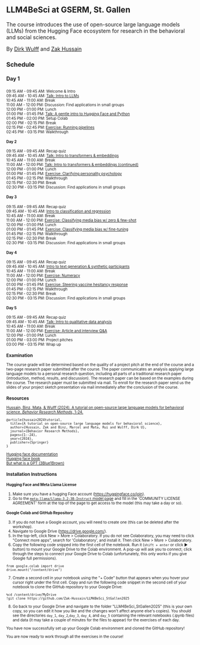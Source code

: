 ## LLM4BeSci at GSERM, St. Gallen

The course introduces the use of open-source large language models (LLMs) from the Hugging Face ecosystem for research in the behavioral and social sciences. 

By [Dirk Wulff](https://www.mpib-berlin.mpg.de/person/93374/2549) and [Zak Hussain](https://zak-hussain.github.io/)

### Schedule

#### Day 1
<font style="font-size:10">09:15 AM - 09:45 AM: Welcome & Intro<br>
09:45 AM - 10:45 AM: [Talk: Intro to LLMs](day_1/day_1a.pdf)<br>
10:45 AM - 11:00 AM: Break<br>
11:00 AM - 12:00 PM: Discussion: Find applications in small groups<br>
12:00 PM - 01:00 PM: Lunch<br>
01:00 PM - 01:45 PM: [Talk: A gentle intro to Hugging Face and Python](day_1/day_1b.pdf)<br>
01:45 PM - 02:00 PM: Setup Colab<br>
02:00 PM - 02:15 PM: Break<br>
02:15 PM - 02:45 PM: [Exercise: Running pipelines](day_1/day_1.ipynb)<br>
02:45 PM - 03:15 PM: Walkthrough<br>

#### Day 2
09:15 AM - 09:45 AM: Recap quiz<br>
09:45 AM - 10:45 AM: [Talk: Intro to transformers & embeddings](day_2/day_2.pdf)<br>
10:45 AM - 11:00 AM: Break<br>
11:00 AM - 12:00 PM: [Talk: Intro to transformers & embeddings (continued)](day_2/day_2.pdf)<br>
12:00 PM - 01:00 PM: Lunch<br>
01:00 PM - 01:45 PM: [Exercise: Clarifying personality psychology](day_2/day_2.ipynb)<br>
01:45 PM - 02:15 PM: Walkthrough<br>
02:15 PM - 02:30 PM: Break<br>
02:30 PM - 03:15 PM: Discussion: Find applications in small groups<br>

#### Day 3
09:15 AM - 09:45 AM: Recap quiz<br>
09:45 AM - 10:45 AM: [Intro to classification and regression](day_3/day_3.pdf)<br>
10:45 AM - 11:00 AM: Break<br>
11:00 AM - 12:00 PM: [Exercise: Classifying media bias w/ zero & few-shot](day_3/day_3a.ipynb)<br>
12:00 PM - 01:00 PM: Lunch<br>
01:00 PM - 01:45 PM: [Exercise: Classifying media bias w/ fine-tuning](day_3/day_3b.ipynb)<br>
01:45 PM - 02:15 PM: Walkthrough<br>
02:15 PM - 02:30 PM: Break<br>
02:30 PM - 03:15 PM: Discussion: Find applications in small groups<br>

#### Day 4
09:15 AM - 09:45 AM: Recap quiz<br>
09:45 AM - 10:45 AM: [Intro to text generation & synthetic participants](day_4/day_4.pdf)<br>
10:45 AM - 11:00 AM: Break<br>
11:00 AM - 12:00 PM: [Exercise: Numeracy](day_4/day_4a.ipynb)<br>
12:00 PM - 01:00 PM: Lunch<br>
01:00 PM - 01:45 PM: [Exercise: Steering vaccine hesitancy response](day_4/day_4b.ipynb)<br>
01:45 PM - 02:15 PM: Walkthrough<br>
02:15 PM - 02:30 PM: Break<br>
02:30 PM - 03:15 PM: Discussion: Find applications in small groups<br>

#### Day 5
09:15 AM - 09:45 AM: Recap quiz<br>
09:45 AM - 10:45 AM: [Talk: Intro to qualitative data analysis](day_5/day_5.pdf)<br>
10:45 AM - 11:00 AM: Break<br>
11:00 AM - 12:00 PM: [Exercise: Article and interview Q&A](day_5/day_5.ipynb)<br>
12:00 PM - 01:00 PM: Lunch<br>
01:00 PM - 03:00 PM: Project pitches<br>
03:00 PM - 03:15 PM: Wrap up<br>

### Examination
The course grade will be determined based on the quality of a project pitch at the end of the course and a two-page research paper submitted after the course. The paper communicates an analysis applying large language models to a personal research question, including all parts of a traditional research paper (introduction, method, results, and discussion). The research paper can be based on the examples during the course. The research paper must be submitted via mail. To enroll for the research paper send us the slides of your project sketch presentation via mail immediately after the conclusion of the course.      

### Resources
<a href="https://doi.org/10.3758/s13428-024-02455-8">Hussain, Binz, Mata, & Wulff (2024). A tutorial on open-source large language models for behavioral science. *Behavior Research Methods*, 1-24.
</a>
```
@article{hussain2024tutorial,
  title={A tutorial on open-source large language models for behavioral science},
  author={Hussain, Zak and Binz, Marcel and Mata, Rui and Wulff, Dirk U},
  journal={Behavior Research Methods},
  pages={1--24},
  year={2024},
  publisher={Springer}
}
```

[Hugging face documentation](https://huggingface.co/docs)<br>
[Hugging face book](https://transformersbook.com/)<br>
[But what is a GPT (3Blue1Brown)](https://www.youtube.com/watch?v=wjZofJX0v4M&list=PLZHQObOWTQDNU6R1_67000Dx_ZCJB-3pi&index=5)<br>

### Installation Instructions

#### Hugging Face and Meta Llama License
1. Make sure you have a hugging Face account (https://huggingface.co/join).
2. Go to the [`meta-llama/Llama-3.2-3B-Instruct` model page](https://huggingface.co/meta-llama/Llama-3.2-3B-Instruct) and fill in the 'COMMUNITY LICENSE AGREEMENT' form at the top of the page to get access to the model (this may take a day or so).

#### Google Colab and GitHub Repository
3. If you do not have a Google account, you will need to create one (this can be deleted after the workshop).
4. Navigate to Google Drive (https://drive.google.com/).
5. In the top-left, click New > More > Colaboratory. If you do not see Colaboratory, you may need to click "Connect more apps", 
search for 'Colaboratory', and install it. Then click New > More > Colaboratory.
6. Copy the following code snipped into the first cell of the notebook. Run it (```shift + enter``` or click &#9658; button) to mount your Google Drive to the Colab environment.
A pop-up will ask you to connect; click through the steps to connect your Google Drive to Colab (unfortunately, this only works if you give Google full permissions).
```
from google.colab import drive
drive.mount("/content/drive")
```
7. Create a second cell in your notebook using the "+ Code" button that appears when you hover your cursor right under the first cell. Copy and run the following code snippet in the second cell of your notebook to clone the GitHub repository to your Google Drive:
```
%cd /content/drive/MyDrive
!git clone https://github.com/Zak-Hussain/LLM4BeSci_StGallen2025
```
8. Go back to your Google Drive and navigate to the folder "LLM4BeSci_StGallen2025" (this is your own copy, so you can edit it how you like and the changes won't affect anyone else's copies). You should see the directories `day_1`, `day_2`,`day_3`, `day_4`, and `day_5` containing the relevant notebooks (.ipynb files) and data (it may take  a couple of minutes for the files to appear) for the exercises of each day.

You have now successfully set up your Google Colab environment and cloned the GitHub repository! 

You are now ready to work through all the exercises in the course! 
